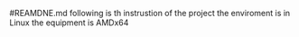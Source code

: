 #REAMDNE.md
following is th instrustion of the project
the enviroment is in Linux
the equipment is AMDx64
